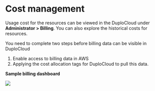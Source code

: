 # Cost management

Usage cost for the resources can be viewed in the DuploCloud under **Administrator > Billing**. You can also explore the historical costs for resources.

You need to complete two steps before billing data can be visible in DuploCloud

1. Enable access to billing data in AWS
2. Applying the cost allocation tags for DuploCloud to pull this data.

**Sample billing dashboard**

![](https://duplocloud.com/wp-content/uploads/2021/11/billing.png)
